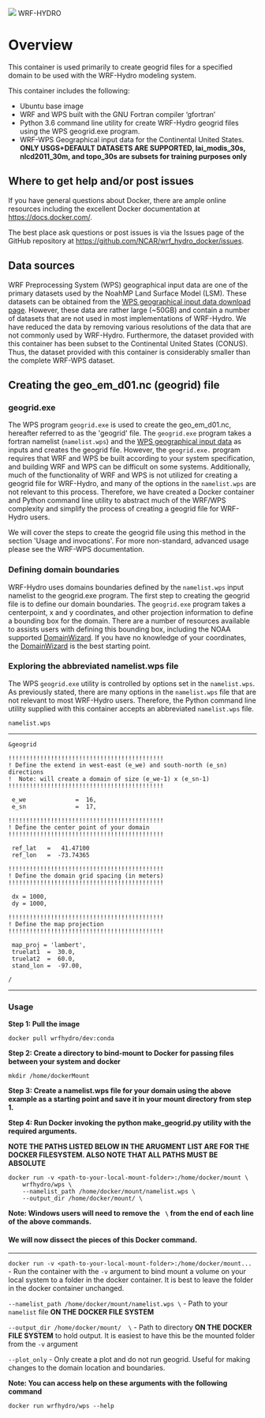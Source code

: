 ![](https://ral.ucar.edu/sites/default/files/public/wrf_hydro_symbol_logo_2017_09_150pxby63px.png) WRF-HYDRO

# Overview
This container is used primarily to create geogrid files for a specified domain to be used with the WRF-Hydro modeling system.

This container includes the following:

* Ubuntu base image
* WRF and WPS built with the GNU Fortran compiler ‘gfortran’
* Python 3.6 command line utility for create WRF-Hydro geogrid files using the WPS geogrid.exe program.
* WRF-WPS Geographical input data for the Continental United States. **ONLY USGS+DEFAULT DATASETS ARE SUPPORTED, lai_modis_30s, nlcd2011_30m, and topo_30s are subsets for training purposes only**

## Where to get help and/or post issues
If you have general questions about Docker, there are ample online resources including the excellent Docker documentation at https://docs.docker.com/.

The best place ask questions or post issues is via the Issues page of the GitHub repository at
https://github.com/NCAR/wrf_hydro_docker/issues.

## Data sources
WRF Preprocessing System (WPS) geographical input data are one of the primary datasets used by the NoahMP Land Surface Model (LSM). These datasets can be obtained from the [WPS geographical input data download page](http://www2.mmm.ucar.edu/wrf/users/download/get_sources_wps_geog.html). However, these data are rather large (~50GB) and contain a number of datasets that are not used in most implementations of WRF-Hydro. We have reduced the data by removing various resolutions of the data that are not commonly used by WRF-Hydro. Furthermore, the dataset provided with this container has been subset to the Continental United States (CONUS). Thus, the dataset provided with this container is considerably smaller than the complete WRF-WPS dataset.

## Creating the geo_em_d01.nc (geogrid) file
### geogrid.exe
The WPS program `geogrid.exe` is used to create the geo_em_d01.nc, hereafter referred to as the 'geogrid' file. The `geogrid.exe` program takes a fortran namelist (`namelist.wps`) and the [WPS geographical input data](http://www2.mmm.ucar.edu/wrf/users/download/get_sources_wps_geog.html) as inputs and creates the geogrid file. However, the `geogrid.exe.` program requires that WRF and WPS be built according to your system specification, and building WRF and WPS can be difficult on some systems. Additionally, much of the functionality of WRF and WPS is not utilized for creating a geogrid file for WRF-Hydro, and many of the options in the `namelist.wps` are not relevant to this process. Therefore, we have created a Docker container and Python command line utility to abstract much of the WRF/WPS complexity and simplify the process of creating a geogrid file for WRF-Hydro users. 

We will cover the steps to create the geogrid file using this method in the section 'Usage and invocations'. For more non-standard, advanced usage please see the WRF-WPS documentation.

### Defining domain boundaries
WRF-Hydro uses domains boundaries defined by the `namelist.wps` input namelist to the geogrid.exe program. The first step to creating the geogrid file is to define our domain boundaries. The `geogrid.exe` program takes a centerpoint, x and y coordinates, and other projection information to define a bounding box for the domain. There are a number of resources available to assists users with defining this bounding box, including the NOAA supported [DomainWizard](https://esrl.noaa.gov/gsd/wrfportal/DomainWizard.html). If you have no knowledge of your coordinates, the [DomainWizard](https://esrl.noaa.gov/gsd/wrfportal/DomainWizard.html) is the best starting point. 

### Exploring the abbreviated namelist.wps file
The WPS `geogrid.exe` utility is controlled by options set in the `namelist.wps`. As previously stated, there are many options in the `namelist.wps` file that are not relevant to most WRF-Hydro users. Therefore, the Python command line utility supplied with this container accepts an abbreviated `namelist.wps` file.

`namelist.wps`

----------
```
&geogrid

!!!!!!!!!!!!!!!!!!!!!!!!!!!!!!!!!!!!!!!!!!!!
! Define the extend in west-east (e_we) and south-north (e_sn) directions
!  Note: will create a domain of size (e_we-1) x (e_sn-1)
!!!!!!!!!!!!!!!!!!!!!!!!!!!!!!!!!!!!!!!!!!!!

 e_we              =  16,
 e_sn              =  17,

!!!!!!!!!!!!!!!!!!!!!!!!!!!!!!!!!!!!!!!!!!!!
! Define the center point of your domain
!!!!!!!!!!!!!!!!!!!!!!!!!!!!!!!!!!!!!!!!!!!!

 ref_lat   =   41.47100
 ref_lon   =  -73.74365

!!!!!!!!!!!!!!!!!!!!!!!!!!!!!!!!!!!!!!!!!!!!
! Define the domain grid spacing (in meters)
!!!!!!!!!!!!!!!!!!!!!!!!!!!!!!!!!!!!!!!!!!!!

 dx = 1000,
 dy = 1000,

!!!!!!!!!!!!!!!!!!!!!!!!!!!!!!!!!!!!!!!!!!!!
! Define the map projection
!!!!!!!!!!!!!!!!!!!!!!!!!!!!!!!!!!!!!!!!!!!!

 map_proj = 'lambert',
 truelat1  =  30.0,
 truelat2  =  60.0,
 stand_lon =  -97.00,

/
```
----------

### Usage
**Step 1: Pull the image**
```
docker pull wrfhydro/dev:conda
```

**Step 2:  Create a directory to bind-mount to Docker for passing files between your system and docker**
```
mkdir /home/dockerMount
```

**Step 3: Create a namelist.wps file for your domain using the above example as a starting point and save it in your mount directory from step 1.**

**Step 4: Run Docker invoking the python make_geogrid.py utility with the required arguments.**

**NOTE THE PATHS LISTED BELOW IN THE ARUGMENT LIST ARE FOR THE DOCKER FILESYSTEM. ALSO NOTE THAT ALL PATHS MUST BE ABSOLUTE**

```
docker run -v <path-to-your-local-mount-folder>:/home/docker/mount \
    wrfhydro/wps \
    --namelist_path /home/docker/mount/namelist.wps \
    --output_dir /home/docker/mount/ \
```
**Note: Windows users will need to remove the ``` \``` from the end of each line of the above commands.** 

#### We will now dissect the pieces of this Docker command.

-----------------

`docker run -v <path-to-your-local-mount-folder>:/home/docker/mount...` - Run the container with the `-v` argument to bind mount a volume on your local system to a folder in the docker container. It is best to leave the folder in the docker container unchanged. 

`--namelist_path /home/docker/mount/namelist.wps \` - Path to your `namelist` file **ON THE DOCKER FILE SYSTEM**

`--output_dir /home/docker/mount/  \` - Path to directory **ON THE DOCKER FILE SYSTEM** to hold output. It is easiest to have this be the mounted folder from the `-v` argument

 `--plot_only` - Only create a plot and do not run geogrid. Useful for making changes to the domain location and boundaries.

**Note: You can access help on these arguments with the following command**

`docker run wrfhydro/wps --help`
